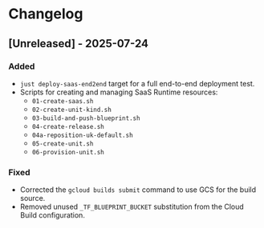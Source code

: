 # Changelog

## [Unreleased] - 2025-07-24

### Added

- `just deploy-saas-end2end` target for a full end-to-end deployment test.
- Scripts for creating and managing SaaS Runtime resources:
    - `01-create-saas.sh`
    - `02-create-unit-kind.sh`
    - `03-build-and-push-blueprint.sh`
    - `04-create-release.sh`
    - `04a-reposition-uk-default.sh`
    - `05-create-unit.sh`
    - `06-provision-unit.sh`

### Fixed

- Corrected the `gcloud builds submit` command to use GCS for the build source.
- Removed unused `_TF_BLUEPRINT_BUCKET` substitution from the Cloud Build configuration.
